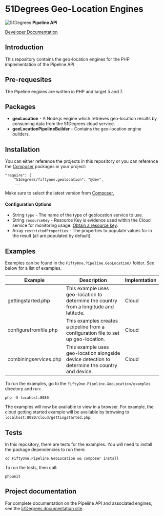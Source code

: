 # 51Degrees Geo-Location Engines

![51Degrees](https://51degrees.com/DesktopModules/FiftyOne/Distributor/Logo.ashx?utm_source=github&utm_medium=repository&utm_content=readme_main&utm_campaign=php-open-source "Data rewards the curious") **Pipeline API**

[Developer Documentation](https://docs.51degrees.com?utm_source=github&utm_medium=repository&utm_content=documentation&utm_campaign=php-open-source "developer documentation")

## Introduction

This repository contains the geo-location engines for the PHP implementation of the Pipeline API.

## Pre-requesites

The Pipeline engines are written in PHP and target 5 and 7.

## Packages
- **geoLocation** - A Node.js engine which retrieves geo-location results by consuming data from the 51Degrees cloud service.
- **geoLocationPipelineBuilder** - Contains the geo-location engine builders.

## Installation

You can either reference the projects in this repository or you can reference the [Composer][composer] packages in your project:

```
"require": {
    "51degrees/fiftyone.geolocation": "@dev",
    ...
```

Make sure to select the latest version from [Composer.][composer]

#### Configuration Options

 - String ``type`` - The name of the type of geolocation service to use.
 - String ``resourceKey`` - Resource Key is evidence used within the Cloud service for monitoring usage. [Obtain a resource key](https://configure.51degrees.com).
 - Array ``restrictedProperties`` - The properties to populate values for in the result (all are populated by default).

## Examples

Examples can be found in the `FiftyOne.Pipeline.GeoLocation/` folder. See below for a list of examples.

|Example|Description|Implemtation|
|-------|-----------|------------|
|gettingstarted.php|This example uses geo-location to determine the country from a longitude and latitude.|Cloud|
|configurefromfile.php|This examples creates a pipeline from a configuration file to set up geo-location.|Cloud|
|combiningservices.php|This example uses geo-location alongside device detection to determine the country and device.|Cloud|

To run the examples, go to the `FiftyOne.Pipeline.GeoLocation/examples` directory and run:

`php -S locahost:8080`

The examples will now be available to view in a browser. For example, the cloud getting started example will be available
by browsing to `localhost:8080/cloud/gettingstarted.php`.

## Tests

In this repository, there are tests for the examples. 
You will need to install the package dependencies to run them:

`cd FiftyOne.Pipeline.GeoLocation && composer install`

To run the tests, then call:

`phpunit`

## Project documentation

For complete documentation on the Pipeline API and associated engines, see the [51Degrees documentation site][Documentation].

[Documentation]: https://docs.51degrees.com
[composer]: https://packagist.org/packages/51degrees/fiftyone.geolocation